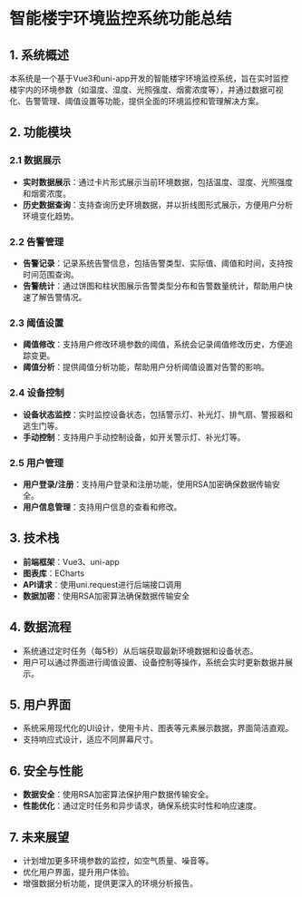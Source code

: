  # 智能楼宇环境监控系统功能总结

## 1. 系统概述
本系统是一个基于Vue3和uni-app开发的智能楼宇环境监控系统，旨在实时监控楼宇内的环境参数（如温度、湿度、光照强度、烟雾浓度等），并通过数据可视化、告警管理、阈值设置等功能，提供全面的环境监控和管理解决方案。

## 2. 功能模块
### 2.1 数据展示
- **实时数据展示**：通过卡片形式展示当前环境数据，包括温度、湿度、光照强度和烟雾浓度。
- **历史数据查询**：支持查询历史环境数据，并以折线图形式展示，方便用户分析环境变化趋势。

### 2.2 告警管理
- **告警记录**：记录系统告警信息，包括告警类型、实际值、阈值和时间，支持按时间范围查询。
- **告警统计**：通过饼图和柱状图展示告警类型分布和告警数量统计，帮助用户快速了解告警情况。

### 2.3 阈值设置
- **阈值修改**：支持用户修改环境参数的阈值，系统会记录阈值修改历史，方便追踪变更。
- **阈值分析**：提供阈值分析功能，帮助用户分析阈值设置对告警的影响。

### 2.4 设备控制
- **设备状态监控**：实时监控设备状态，包括警示灯、补光灯、排气扇、警报器和逃生门等。
- **手动控制**：支持用户手动控制设备，如开关警示灯、补光灯等。

### 2.5 用户管理
- **用户登录/注册**：支持用户登录和注册功能，使用RSA加密确保数据传输安全。
- **用户信息管理**：支持用户信息的查看和修改。

## 3. 技术栈
- **前端框架**：Vue3、uni-app
- **图表库**：ECharts
- **API请求**：使用uni.request进行后端接口调用
- **数据加密**：使用RSA加密算法确保数据传输安全

## 4. 数据流程
- 系统通过定时任务（每5秒）从后端获取最新环境数据和设备状态。
- 用户可以通过界面进行阈值设置、设备控制等操作，系统会实时更新数据并展示。

## 5. 用户界面
- 系统采用现代化的UI设计，使用卡片、图表等元素展示数据，界面简洁直观。
- 支持响应式设计，适应不同屏幕尺寸。

## 6. 安全与性能
- **数据安全**：使用RSA加密算法保护用户数据传输安全。
- **性能优化**：通过定时任务和异步请求，确保系统实时性和响应速度。

## 7. 未来展望
- 计划增加更多环境参数的监控，如空气质量、噪音等。
- 优化用户界面，提升用户体验。
- 增强数据分析功能，提供更深入的环境分析报告。
